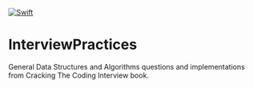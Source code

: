 [![Swift](https://img.shields.io/badge/Swift-5.2-%239872AB?style=flat&logo=swift)](https://swift.org)

# InterviewPractices

General Data Structures and Algorithms questions and implementations from Cracking The Coding Interview book.
